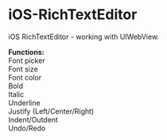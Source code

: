 iOS-RichTextEditor
==================

iOS RichTextEditor - working with UIWebView.


<strong>Functions:</strong>  
Font picker  
Font size  
Font color  
Bold  
Italic  
Underline  
Justify (Left/Center/Right)  
Indent/Outdent  
Undo/Redo  
